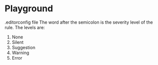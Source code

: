 # Playground

.editorconfig file
The word after the semicolon is the severity level of the rule.
The levels are:

1. None
2. Silent
3. Suggestion
4. Warning
5. Error
